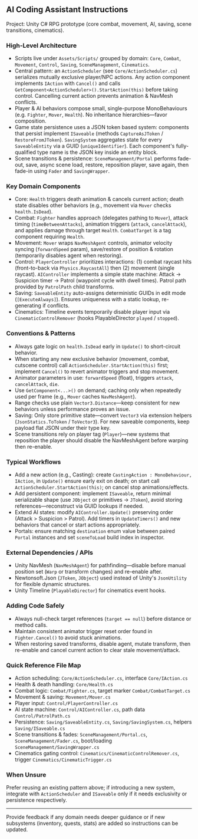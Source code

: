 ## AI Coding Assistant Instructions

Project: Unity C# RPG prototype (core combat, movement, AI, saving, scene transitions, cinematics).

### High-Level Architecture
- Scripts live under `Assets/Scripts/` grouped by domain: `Core`, `Combat`, `Movement`, `Control`, `Saving`, `SceneManagement`, `Cinematics`.
- Central pattern: an `ActionScheduler` (see `Core/ActionScheduler.cs`) serializes mutually exclusive player/NPC actions. Any action component implements `IAction` with `Cancel()` and calls `GetComponent<ActionScheduler>().StartAction(this)` before taking control. Cancelling current action prevents animation & NavMesh conflicts.
- Player & AI behaviors compose small, single-purpose MonoBehaviours (e.g. `Fighter`, `Mover`, `Health`). No inheritance hierarchies—favor composition.
- Game state persistence uses a JSON token based system: components that persist implement `ISaveable` (methods `CaptureAsJToken` / `RestoreFromJToken`). `SavingSystem` aggregates state for every `SaveableEntity` via a GUID (`uniqueIdentifier`). Each component's fully-qualified type name is the JSON key inside an entity block.
- Scene transitions & persistence: `SceneManagement/Portal` performs fade-out, save, async scene load, restore, reposition player, save again, then fade-in using `Fader` and `SavingWrapper`.

### Key Domain Components
- Core: `Health` triggers death animation & cancels current action; death state disables other behaviors (e.g., movement via `Mover` checks `health.IsDead`).
- Combat: `Fighter` handles approach (delegates pathing to `Mover`), attack timing (`timeBetweenAttacks`), animation triggers (`attack`, `cancelAttack`), and applies damage through target `Health`. `CombatTarget` is a tag component requiring `Health`.
- Movement: `Mover` wraps `NavMeshAgent` controls, animator velocity syncing (`forwardSpeed` param), save/restore of position & rotation (temporarily disables agent when restoring).
- Control: `PlayerController` prioritizes interactions: (1) combat raycast hits (front-to-back via `Physics.RaycastAll`) then (2) movement (single raycast). `AIController` implements a simple state machine: Attack -> Suspicion timer -> Patrol (waypoint cycle with dwell times). Patrol path provided by `PatrolPath` child transforms.
- Saving: `SaveableEntity` auto-assigns deterministic GUIDs in edit mode (`[ExecuteAlways]`). Ensures uniqueness with a static lookup, re-generating if conflicts.
- Cinematics: Timeline events temporarily disable player input via `CinematicControlRemover` (hooks PlayableDirector `played` / `stopped`).

### Conventions & Patterns
- Always gate logic on `health.IsDead` early in `Update()` to short-circuit behavior.
- When starting any new exclusive behavior (movement, combat, cutscene control) call `ActionScheduler.StartAction(this)` first; implement `Cancel()` to revert animator triggers and stop movement.
- Animator parameters in use: `forwardSpeed` (float), triggers `attack`, `cancelAttack`, `die`.
- Use `GetComponent<...>()` on demand; caching only when repeatedly used per frame (e.g., `Mover` caches `NavMeshAgent`).
- Range checks use plain `Vector3.Distance`—keep consistent for new behaviors unless performance proves an issue.
- Saving: Only store primitive state—convert `Vector3` via extension helpers (`JsonStatics.ToToken` / `ToVector3`). For new saveable components, keep payload flat JSON under their type key.
- Scene transitions rely on player tag (`Player`)—new systems that reposition the player should disable the NavMeshAgent before warping then re-enable.

### Typical Workflows
- Add a new action (e.g., Casting): create `CastingAction : MonoBehaviour, IAction`, in `Update()` ensure early exit on death; on start call `ActionScheduler.StartAction(this)`; on cancel stop animations/effects.
- Add persistent component: implement `ISaveable`, return minimal serializable shape (use `JObject` or primitives -> `JToken`), avoid storing references—reconstruct via GUID lookups if needed.
- Extend AI states: modify `AIController.Update()` preserving order (Attack > Suspicion > Patrol). Add timers in `UpdateTimers()` and new behaviors that cancel or start actions appropriately.
- Portals: ensure matching `destination` enum value between paired `Portal` instances and set `sceneToLoad` build index in inspector.

### External Dependencies / APIs
- Unity NavMesh (`NavMeshAgent`) for pathfinding—disable before manual position set (`Warp` or transform changes) and re-enable after.
- Newtonsoft.Json (`JToken`, `JObject`) used instead of Unity's `JsonUtility` for flexible dynamic structures.
- Unity Timeline (`PlayableDirector`) for cinematics event hooks.

### Adding Code Safely
- Always null-check target references (`target == null`) before distance or method calls.
- Maintain consistent animator trigger reset order found in `Fighter.Cancel()` to avoid stuck animations.
- When restoring saved transforms, disable agent, mutate transform, then re-enable and cancel current action to clear stale movement/attack.

### Quick Reference File Map
- Action scheduling: `Core/ActionScheduler.cs`, interface `Core/IAction.cs`
- Health & death handling: `Core/Health.cs`
- Combat logic: `Combat/Fighter.cs`, target marker `Combat/CombatTarget.cs`
- Movement & saving: `Movement/Mover.cs`
- Player input: `Control/PlayerController.cs`
- AI state machine: `Control/AIController.cs`, path data `Control/PatrolPath.cs`
- Persistence: `Saving/SaveableEntity.cs`, `Saving/SavingSystem.cs`, helpers `Saving/ISaveable.cs`
- Scene transitions & fades: `SceneManagement/Portal.cs`, `SceneManagement/Fader.cs`, boot/loading `SceneManagement/SavingWrapper.cs`
- Cinematics gating control: `Cinematics/CinematicControlRemover.cs`, trigger `Cinematics/CinematicTrigger.cs`

### When Unsure
Prefer reusing an existing pattern above; if introducing a new system, integrate with `ActionScheduler` and `ISaveable` only if it needs exclusivity or persistence respectively.

---
Provide feedback if any domain needs deeper guidance or if new subsystems (inventory, quests, stats) are added so instructions can be updated.